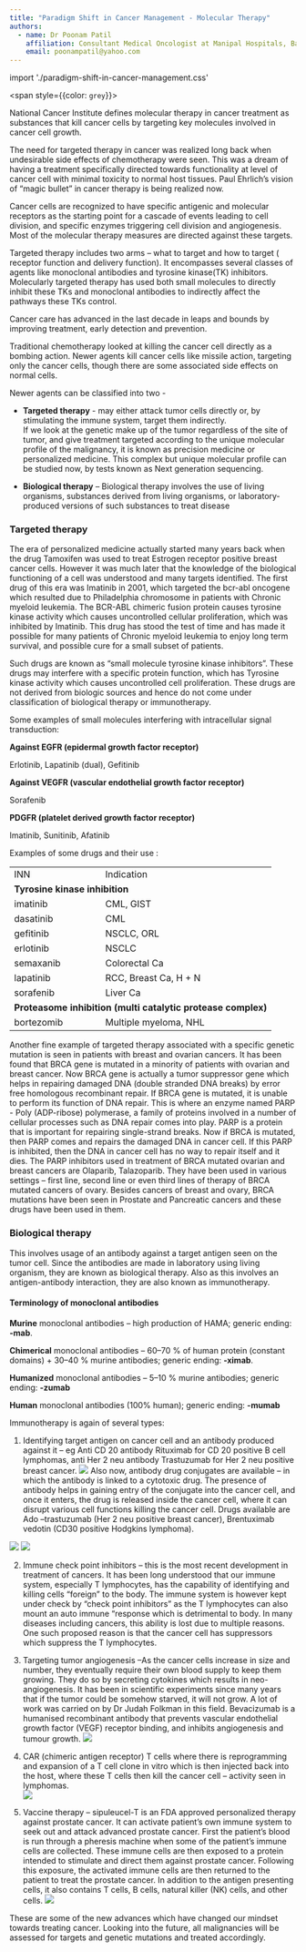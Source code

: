 ```yaml
---
title: "Paradigm Shift in Cancer Management - Molecular Therapy"
authors: 
  - name: Dr Poonam Patil
    affiliation: Consultant Medical Oncologist at Manipal Hospitals, Bangalore
    email: poonampatil@yahoo.com
---
```


import './paradigm-shift-in-cancer-management.css'

<span style={{color: `grey`}}>

National Cancer Institute defines molecular therapy in cancer treatment as substances that kill cancer cells by targeting key molecules involved in cancer cell growth.

</span>

The need for targeted therapy in cancer was realized long back when undesirable side effects of chemotherapy were seen. This was a dream of having a treatment specifically directed towards functionality at level of cancer cell with minimal toxicity to normal host tissues. Paul Ehrlich’s vision of “magic bullet” in cancer therapy is being realized now.

Cancer cells are recognized to have specific antigenic and molecular receptors as the starting point for a cascade of events leading to cell division, and specific enzymes triggering cell division and angiogenesis.  Most of the molecular therapy measures are directed against these targets.

Targeted therapy includes two arms – what to target and how to target ( receptor function and delivery function).  It encompasses several classes of agents like monoclonal antibodies and tyrosine kinase(TK) inhibitors.   Molecularly targeted therapy has used both small molecules to directly inhibit these TKs and monoclonal antibodies to indirectly affect the pathways these TKs control.

Cancer care has advanced in the last decade in leaps and bounds by improving treatment, early detection and prevention.  

Traditional chemotherapy looked at killing the cancer cell directly as a bombing action.  Newer agents kill cancer cells like missile action, targeting only the cancer cells, though there are some associated side effects on normal cells.  

Newer agents can be classified into two -

* **Targeted therapy** - may either attack tumor cells directly or, by stimulating the immune system, target them indirectly.<br/>If we look at the genetic make up of the tumor regardless of the site of tumor, and give treatment targeted according to the unique molecular profile of the malignancy, it is known as precision medicine or personalized medicine.  This complex but unique molecular profile can be studied now, by tests known as Next generation sequencing.

* **Biological therapy** – Biological therapy involves the use of living organisms, substances derived from living organisms, or laboratory-produced versions of such substances to treat disease  

### Targeted therapy 

The era of personalized medicine actually started many years back when the drug Tamoxifen was used to treat Estrogen receptor positive breast cancer cells.  However it was much later that the knowledge of the biological functioning of a cell was understood and many targets identified.  The first drug of this era was Imatinib in 2001, which targeted the bcr-abl oncogene which resulted due to Philadelphia chromosome in patients with Chronic myeloid leukemia.  The BCR-ABL chimeric fusion protein  causes tyrosine kinase activity which causes uncontrolled cellular proliferation, which was inhibited by Imatinib.  This drug has stood the test of time and has made it possible for many patients of Chronic myeloid leukemia to enjoy long term survival, and possible cure for a small subset of patients. 

Such drugs are known as “small molecule tyrosine kinase inhibitors”.  These drugs may interfere with a specific protein function, which has Tyrosine kinase activity which causes uncontrolled cell proliferation.   These drugs are not derived from biologic sources and hence do not come under classification of biological therapy or immunotherapy.

Some examples of small molecules interfering with intracellular signal transduction:

**Against EGFR (epidermal growth factor receptor)**

Erlotinib, Lapatinib (dual), Gefitinib

**Against VEGFR (vascular endothelial growth factor receptor)**

Sorafenib 

**PDGFR  (platelet derived growth factor receptor)**

Imatinib, Sunitinib, Afatinib

Examples of some drugs and their use :

<table cellspacing="0" cellpadding="0">
    <tbody>
        <tr>
            <td class="s0">INN</td>
            <td class="s1">Indication</td>
        </tr>
        <tr>
            <td class="s2" colspan="2"><strong>Tyrosine kinase inhibition</strong></td>
        </tr>
        <tr>
            <td class="s3">imatinib<br /></td>
            <td class="s4">CML, GIST<br /></td>
        </tr>
        <tr>
            <td class="s5">dasatinib</td>
            <td class="s6">CML</td>
        </tr>
        <tr>
            <td class="s5">gefitinib</td>
            <td class="s6">NSCLC, ORL</td>
        </tr>
        <tr>
            <td class="s5">erlotinib</td>
            <td class="s6">NSCLC</td>
        </tr>
        <tr>
            <td class="s3">semaxanib</td>
            <td class="s4">Colorectal Ca<br /></td>
        </tr>
        <tr>
            <td class="s3">lapatinib<br /></td>
            <td class="s4">RCC, Breast Ca, H + N<br /></td>
        </tr>
        <tr>
            <td class="s5">sorafenib</td>
            <td class="s6">Liver Ca</td>
        </tr>
        <tr>
            <td class="s2" colspan="2"><strong>Proteasome inhibition (multi catalytic protease complex)</strong></td>
        </tr>
        <tr>
            <td class="s5">bortezomib</td>
            <td class="s6">Multiple myeloma, NHL</td>
        </tr>
    </tbody>
</table>

Another fine example of targeted therapy associated with a specific genetic mutation is seen in patients with breast and ovarian cancers.  It has been found that BRCA gene is mutated in a minority of patients with ovarian and breast cancer.  Now BRCA gene is actually a tumor suppressor gene which helps in repairing damaged DNA (double stranded DNA breaks) by error free homologous recombinant repair.  If BRCA gene is mutated, it is unable to perform its function of DNA repair.  This is where an enzyme named PARP - Poly (ADP-ribose) polymerase, a family of proteins involved in a number of cellular processes such as DNA repair comes into play.  PARP is a protein that is important for repairing single-strand breaks.  Now if BRCA is mutated, then PARP comes and repairs the damaged DNA in cancer cell.  If this PARP is inhibited, then the DNA in cancer cell has no way to repair itself and it dies. The PARP inhibitors used in treatment of BRCA mutated ovarian and breast cancers are Olaparib, Talazoparib.  They have been used in various settings – first line, second line or even third lines of therapy of BRCA mutated cancers of ovary.  Besides cancers of breast and ovary, BRCA mutations have been seen in Prostate and Pancreatic cancers and these drugs have been used in them.

### Biological therapy

This involves usage of an antibody against a target antigen seen on the tumor cell.  Since the antibodies are made in laboratory using living organism, they are known as biological therapy.  Also as this involves an antigen-antibody interaction, they are also known as immunotherapy.  

#### Terminology of monoclonal antibodies

**Murine** monoclonal antibodies – high production of HAMA; generic ending: **-mab**. 

**Chimerical** monoclonal antibodies – 60–70 % of human protein (constant domains) + 30–40 % murine antibodies; generic ending: **-ximab**. 

**Humanized** monoclonal antibodies – 5–10 % murine antibodies; generic ending: **-zumab**

**Human** monoclonal antibodies (100% human); generic ending: **-mumab**

Immunotherapy is again of several types:

1. Identifying target antigen on cancer cell and an antibody produced against it – eg Anti CD 20 antibody Rituximab for CD 20 positive B cell lymphomas, anti Her 2 neu antibody Trastuzumab for Her 2 neu positive breast cancer.
![](paradigm-shift-in-cancer-management-1.png)
Also now, antibody drug conjugates are available – in which the antibody is linked to a cytotoxic drug.  The presence of antibody helps in gaining entry of the conjugate into the cancer cell, and once it enters, the drug is released inside the cancer cell, where it can disrupt various cell functions killing the cancer cell.  Drugs available are Ado –trastuzumab (Her 2 neu positive breast cancer), Brentuximab vedotin (CD30 positive Hodgkins lymphoma).

![](paradigm-shift-in-cancer-management-3.jpg)
![](paradigm-shift-in-cancer-management-2.jpg)

2. Immune check point inhibitors – this is the most recent development in treatment of cancers.  It has been long understood that our immune system, especially T lymphocytes, has the capability of identifying and killing cells “foreign” to the body.  The immune system is however kept under check by “check point inhibitors” as the T lymphocytes can also mount an auto immune “response which is detrimental to body.  In many diseases including cancers, this ability is lost due to multiple reasons.  One such proposed reason is that the cancer cell has suppressors which suppress the T lymphocytes.


3. Targeting tumor angiogenesis –As the cancer cells increase in size and number, they eventually require their own blood supply to keep them growing.  They do so by secreting cytokines which results in neo-angiogenesis.  It has been in scientific experiments since many years that if the tumor could be somehow starved, it will not grow.  A lot of work was carried on by Dr Judah Folkman in this field.  Bevacizumab is a humanised recombinant antibody that prevents vascular endothelial growth factor (VEGF) receptor binding, and inhibits angiogenesis and tumour growth. 
![](paradigm-shift-in-cancer-management-5.png)

4. CAR (chimeric antigen receptor) T cells where there is reprogramming and expansion of a T cell clone in vitro which is then injected back into the host, where these T cells then kill the cancer cell – activity seen in lymphomas.  
![](paradigm-shift-in-cancer-management-4.jpg)

5. Vaccine therapy – sipuleucel-T is an FDA approved personalized therapy against prostate cancer.  It can activate patient’s own immune system to seek out and attack advanced prostate cancer.  First the patient’s blood is run through a pheresis machine when some of the patient’s immune cells are collected. These immune cells are then exposed to a protein intended to stimulate and direct them against prostate cancer. Following this exposure, the activated immune cells are then returned to the patient to treat the prostate cancer.  In addition to the antigen presenting cells, it also contains T cells, B cells, natural killer (NK) cells, and other cells. 
![](paradigm-shift-in-cancer-management-6.png)

These are some of the new advances which have changed our mindset towards treating cancer.  Looking into the future, all malignancies will be assessed for targets and genetic mutations and treated accordingly.    
